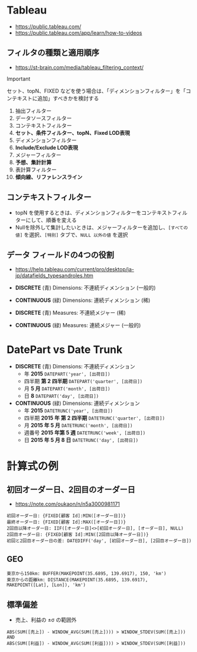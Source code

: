 # Tableau

- https://public.tableau.com/
- https://public.tableau.com/app/learn/how-to-videos

## フィルタの種類と適用順序

- https://st-brain.com/media/tableau_filtering_context/

> [!IMPORTANT]
> セット、topN、FIXED などを使う場合は、「ディメンションフィルター」を「コンテキストに追加」すべきかを検討する

1. 抽出フィルター
2. データソースフィルター
3. コンテキストフィルター
4. **セット、条件フィルター、topN、Fixed LOD表現**
5. ディメンションフィルター
6. **Include/Exclude LOD表現**
7. メジャーフィルター
8. **予想、集計計算**
9. 表計算フィルター
10. **傾向線、リファレンスライン**

## コンテキストフィルター

- topN を使用するときは、ディメンションフィルターをコンテキストフィルターにして、順番を変える
- Nullを除外して集計したいときは、メジャーフィルターを追加し、`[すべての値]` を選択、`[特別]` タブで、`NULL 以外の値` を選択

## データ フィールドの4つの役割

- https://help.tableau.com/current/pro/desktop/ja-jp/datafields_typesandroles.htm

- **DISCRETE** (青) Dimensions: 不連続ディメンション (一般的)
- **CONTINUOUS** (緑) Dimensions: 連続ディメンション (稀)
- **DISCRETE** (青) Measures: 不連続メジャー (稀)
- **CONTINUOUS** (緑) Measures: 連続メジャー (一般的)

# DatePart vs Date Trunk

- **DISCRETE** (青) Dimensions: 不連続ディメンション
  - 年 **2015** `DATEPART('year', [出荷日])`
  - 四半期 **第 2 四半期** `DATEPART('quarter', [出荷日])`
  - 月 **5 月** `DATEPART('month', [出荷日])`
  - 日 **8** `DATEPART('day', [出荷日])`
- **CONTINUOUS** (緑) Dimensions: 連続ディメンション
  - 年 **2015** `DATETRUNC('year', [出荷日])`
  - 四半期 **2015 年 第 2 四半期** `DATETRUNC('quarter', [出荷日])`
  - 月 **2015 年 5 月** `DATETRUNC('month', [出荷日])`
  - 週番号 **2015 年第 5 週** `DATETRUNC('week', [出荷日])`
  - 日 **2015 年 5 月 8 日** `DATETRUNC('day', [出荷日])`

# 計算式の例

## 初回オーダー日、2回目のオーダー日

- https://note.com/oukaon/n/n5a3000981171

```
初回オーダー日: {FIXED[顧客 Id]:MIN([オーダー日])}
最終オーダー日: {FIXED[顧客 Id]:MAX([オーダー日])}
2回目以降オーダー日: IIF([オーダー日]<>[初回オーダー日], [オーダー日], NULL)
2回目オーダー日: {FIXED[顧客 Id]:MIN([2回目以降オーダー日])}
初回と2回目オーダー日の差: DATEDIFF('day', [初回オーダー日], [2回目オーダー日])
```

## GEO

```
東京から150km: BUFFER(MAKEPOINT(35.6895, 139.6917), 150, 'km')
東京からの距離km: DISTANCE(MAKEPOINT(35.6895, 139.6917), MAKEPOINT([Lat], [Lon]), 'km')
```

## 標準偏差

- 売上、利益の ±σ の範囲外

```
ABS(SUM([売上]) - WINDOW_AVG(SUM([売上]))) > WINDOW_STDEV(SUM([売上]))
AND
ABS(SUM([利益]) - WINDOW_AVG(SUM([利益]))) > WINDOW_STDEV(SUM([利益]))
```

